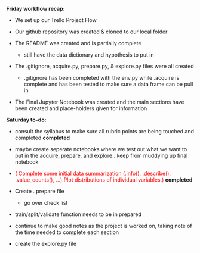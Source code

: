 <b>Friday workflow recap:</b>

* We set up our Trello Project Flow
* Our github repository was created & cloned to our local folder
* The README was created and is partially complete
     * still have the data dictionary and hypothesis to put in
    
* The .gitignore, acquire.py, prepare.py, & explore.py files were all created
     * .gitignore has been completed with the env.py while .acquire is complete and has been tested to make sure a data frame can be pull in
    
* The Final Jupyter Notebook was created and the main sections have been created and place-holders given for information
    

<b>Saturday to-do:</b>

* consult the syllabus to make sure all rubric points are being touched and completed <b>completed</b>

* maybe create seperate notebooks where we test out what we want to put in the acquire, prepare, and explore...keep from muddying up final notebook

* <font color = red>( Complete some initial data summarization (.info(), .describe(), .value_counts(), ...).Plot distributions of individual variables.)</font> <b> completed</b>

* Create . prepare file
    * go over check list
    
* train/split/validate function needs to be in prepared

* continue to make good notes as the project is worked on, taking note of the time needed to complete each section

* create the explore.py file
